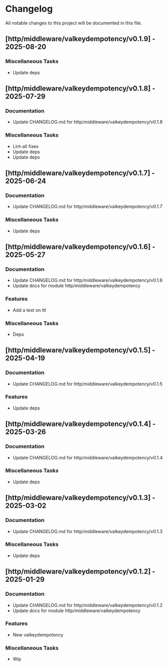 # Changelog

All notable changes to this project will be documented in this file.

## [http/middleware/valkeydempotency/v0.1.9] - 2025-08-20

### Miscellaneous Tasks

- Update deps

## [http/middleware/valkeydempotency/v0.1.8] - 2025-07-29

### Documentation

- Update CHANGELOG.md for http/middleware/valkeydempotency/v0.1.8

### Miscellaneous Tasks

- Lint-all fixes
- Update deps
- Update deps

## [http/middleware/valkeydempotency/v0.1.7] - 2025-06-24

### Documentation

- Update CHANGELOG.md for http/middleware/valkeydempotency/v0.1.7

### Miscellaneous Tasks

- Update deps

## [http/middleware/valkeydempotency/v0.1.6] - 2025-05-27

### Documentation

- Update CHANGELOG.md for http/middleware/valkeydempotency/v0.1.6
- Update docs for module http/middleware/valkeydempotency

### Features

- Add a test on ttl

### Miscellaneous Tasks

- Deps

## [http/middleware/valkeydempotency/v0.1.5] - 2025-04-19

### Documentation

- Update CHANGELOG.md for http/middleware/valkeydempotency/v0.1.5

### Features

- Update deps

## [http/middleware/valkeydempotency/v0.1.4] - 2025-03-26

### Documentation

- Update CHANGELOG.md for http/middleware/valkeydempotency/v0.1.4

### Miscellaneous Tasks

- Update deps

## [http/middleware/valkeydempotency/v0.1.3] - 2025-03-02

### Documentation

- Update CHANGELOG.md for http/middleware/valkeydempotency/v0.1.3

### Miscellaneous Tasks

- Update deps

## [http/middleware/valkeydempotency/v0.1.2] - 2025-01-29

### Documentation

- Update CHANGELOG.md for http/middleware/valkeydempotency/v0.1.2
- Update docs for module http/middleware/valkeydempotency

### Features

- New valkeydempotency

### Miscellaneous Tasks

- Wip

<!-- generated by git-cliff -->
